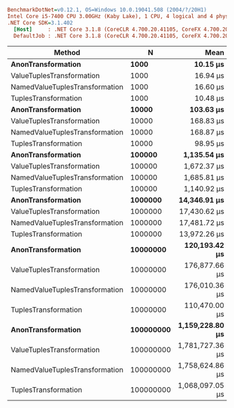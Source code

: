 ``` ini

BenchmarkDotNet=v0.12.1, OS=Windows 10.0.19041.508 (2004/?/20H1)
Intel Core i5-7400 CPU 3.00GHz (Kaby Lake), 1 CPU, 4 logical and 4 physical cores
.NET Core SDK=3.1.402
  [Host]     : .NET Core 3.1.8 (CoreCLR 4.700.20.41105, CoreFX 4.700.20.41903), X64 RyuJIT  [AttachedDebugger]
  DefaultJob : .NET Core 3.1.8 (CoreCLR 4.700.20.41105, CoreFX 4.700.20.41903), X64 RyuJIT


```
|                         Method |         N |            Mean |         Error |        StdDev |           Median |
|------------------------------- |---------- |----------------:|--------------:|--------------:|-----------------:|
|             **AnonTransformation** |      **1000** |        **10.15 μs** |      **0.202 μs** |      **0.507 μs** |         **9.870 μs** |
|      ValueTuplesTransformation |      1000 |        16.94 μs |      0.216 μs |      0.202 μs |        16.907 μs |
| NamedValueTuplesTransformation |      1000 |        16.60 μs |      0.107 μs |      0.100 μs |        16.610 μs |
|           TuplesTransformation |      1000 |        10.48 μs |      0.086 μs |      0.076 μs |        10.505 μs |
|             **AnonTransformation** |     **10000** |       **103.63 μs** |      **1.807 μs** |      **1.690 μs** |       **103.491 μs** |
|      ValueTuplesTransformation |     10000 |       168.83 μs |      0.856 μs |      0.800 μs |       168.870 μs |
| NamedValueTuplesTransformation |     10000 |       168.87 μs |      0.958 μs |      0.896 μs |       168.736 μs |
|           TuplesTransformation |     10000 |        98.95 μs |      1.972 μs |      5.398 μs |        97.454 μs |
|             **AnonTransformation** |    **100000** |     **1,135.54 μs** |     **22.672 μs** |     **39.108 μs** |     **1,137.467 μs** |
|      ValueTuplesTransformation |    100000 |     1,672.37 μs |      8.864 μs |      8.291 μs |     1,672.032 μs |
| NamedValueTuplesTransformation |    100000 |     1,685.81 μs |     17.630 μs |     16.491 μs |     1,686.113 μs |
|           TuplesTransformation |    100000 |     1,140.92 μs |     10.573 μs |      9.372 μs |     1,141.871 μs |
|             **AnonTransformation** |   **1000000** |    **14,346.91 μs** |    **284.264 μs** |    **723.543 μs** |    **14,273.902 μs** |
|      ValueTuplesTransformation |   1000000 |    17,430.62 μs |    255.171 μs |    226.202 μs |    17,429.627 μs |
| NamedValueTuplesTransformation |   1000000 |    17,481.72 μs |    339.208 μs |    390.632 μs |    17,335.300 μs |
|           TuplesTransformation |   1000000 |    13,972.26 μs |    328.802 μs |    969.479 μs |    13,960.817 μs |
|             **AnonTransformation** |  **10000000** |   **120,193.42 μs** |  **2,398.287 μs** |  **5,364.113 μs** |   **119,147.325 μs** |
|      ValueTuplesTransformation |  10000000 |   176,877.66 μs |  3,531.998 μs |  6,633.949 μs |   177,123.083 μs |
| NamedValueTuplesTransformation |  10000000 |   176,010.36 μs |  3,519.627 μs |  6,610.712 μs |   177,736.967 μs |
|           TuplesTransformation |  10000000 |   110,470.00 μs |  1,825.863 μs |  1,707.914 μs |   109,931.560 μs |
|             **AnonTransformation** | **100000000** | **1,159,228.80 μs** |  **6,825.374 μs** |  **6,384.459 μs** | **1,159,509.800 μs** |
|      ValueTuplesTransformation | 100000000 | 1,781,727.36 μs | 22,585.914 μs | 21,126.878 μs | 1,776,186.100 μs |
| NamedValueTuplesTransformation | 100000000 | 1,758,624.86 μs |  3,226.270 μs |  2,694.082 μs | 1,759,681.700 μs |
|           TuplesTransformation | 100000000 | 1,068,097.05 μs |  6,476.781 μs |  5,741.498 μs | 1,068,632.350 μs |
